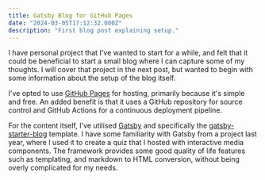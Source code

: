 ```yaml
---
title: Gatsby Blog for GitHub Pages
date: "2024-03-05T17:12:32.000Z"
description: "First blog post explaining setup."
---
```


I have personal project that I've wanted to start for a while, and felt that it could be beneficial to start a small blog where I can capture some of my thoughts. I will cover that project in the next post, but wanted to begin with some information about the setup of the blog itself.

I've opted to use [GitHub Pages](https://pages.github.com/) for hosting, primarily because it's simple and free. An added benefit is that it uses a GitHub repository for source control and GitHub Actions for a continuous deployment pipeline.

For the content itself, I've utilised [Gatsby](https://www.gatsbyjs.com/) and specifically the [gatsby-starter-blog](https://www.gatsbyjs.com/starters/gatsbyjs/gatsby-starter-blog) template. I have some familiarity with Gatsby from a project last year, where I used it to create a quiz that I hosted with interactive media components. The framework provides some good quality of life features such as templating, and markdown to HTML conversion, without being overly complicated for my needs.